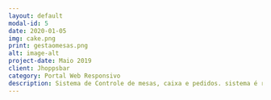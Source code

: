 ```yaml
---
layout: default
modal-id: 5
date: 2020-01-05
img: cake.png
print: gestaomesas.png
alt: image-alt
project-date: Maio 2019
client: Jhoppsbar
category: Portal Web Responsivo
description: Sistema de Controle de mesas, caixa e pedidos. sistema é responsivo onde é possivel ser acessado através do celular, tablet e desktop. sendo possivel o garçon fechar o pedido no ato no atendimento ao cliente.
---
```

